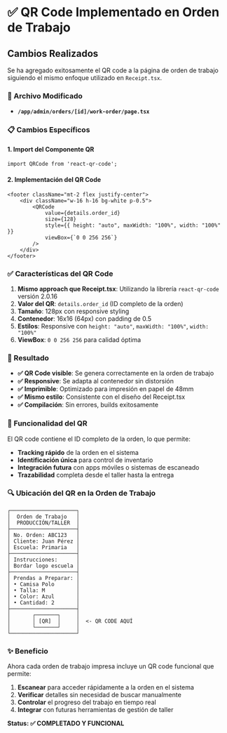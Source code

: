 # ✅ QR Code Implementado en Orden de Trabajo

## Cambios Realizados

Se ha agregado exitosamente el QR code a la página de orden de trabajo siguiendo el mismo enfoque utilizado en `Receipt.tsx`.

### 🔧 Archivo Modificado
- **`/app/admin/orders/[id]/work-order/page.tsx`**

### 📋 Cambios Específicos

#### 1. Import del Componente QR
```tsx
import QRCode from 'react-qr-code';
```

#### 2. Implementación del QR Code
```tsx
<footer className="mt-2 flex justify-center">
    <div className="w-16 h-16 bg-white p-0.5">
        <QRCode 
            value={details.order_id} 
            size={128} 
            style={{ height: "auto", maxWidth: "100%", width: "100%" }} 
            viewBox={`0 0 256 256`}
        />
    </div>
</footer>
```

### ✅ Características del QR Code

1. **Mismo approach que Receipt.tsx**: Utilizando la librería `react-qr-code` versión 2.0.16
2. **Valor del QR**: `details.order_id` (ID completo de la orden)
3. **Tamaño**: 128px con responsive styling
4. **Contenedor**: 16x16 (64px) con padding de 0.5
5. **Estilos**: Responsive con `height: "auto"`, `maxWidth: "100%"`, `width: "100%"`
6. **ViewBox**: `0 0 256 256` para calidad óptima

### 🎯 Resultado

- **✅ QR Code visible**: Se genera correctamente en la orden de trabajo
- **✅ Responsive**: Se adapta al contenedor sin distorsión
- **✅ Imprimible**: Optimizado para impresión en papel de 48mm
- **✅ Mismo estilo**: Consistente con el diseño del Receipt.tsx
- **✅ Compilación**: Sin errores, builds exitosamente

### 📱 Funcionalidad del QR

El QR code contiene el ID completo de la orden, lo que permite:
- **Tracking rápido** de la orden en el sistema
- **Identificación única** para control de inventario
- **Integración futura** con apps móviles o sistemas de escaneado
- **Trazabilidad** completa desde el taller hasta la entrega

### 🔍 Ubicación del QR en la Orden de Trabajo

```
┌─────────────────────┐
│  Orden de Trabajo   │
│  PRODUCCIÓN/TALLER  │
├─────────────────────┤
│ No. Orden: ABC123   │
│ Cliente: Juan Pérez │
│ Escuela: Primaria   │
├─────────────────────┤
│ Instrucciones:      │
│ Bordar logo escuela │
├─────────────────────┤
│ Prendas a Preparar: │
│ • Camisa Polo       │
│ • Talla: M          │
│ • Color: Azul       │
│ • Cantidad: 2       │
├─────────────────────┤
│       ┌───────┐     │
│       │ [QR]  │     │  <- QR CODE AQUÍ
│       └───────┘     │
└─────────────────────┘
```

### ✨ Beneficio

Ahora cada orden de trabajo impresa incluye un QR code funcional que permite:
1. **Escanear** para acceder rápidamente a la orden en el sistema
2. **Verificar** detalles sin necesidad de buscar manualmente
3. **Controlar** el progreso del trabajo en tiempo real
4. **Integrar** con futuras herramientas de gestión de taller

**Status: ✅ COMPLETADO Y FUNCIONAL**
